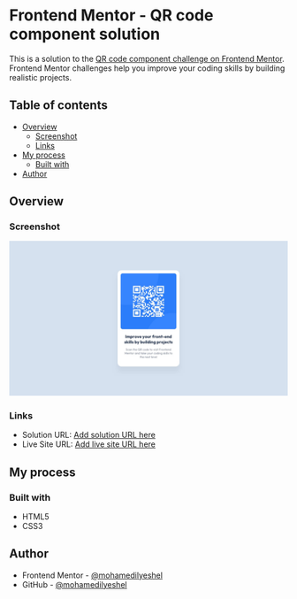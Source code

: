 # Frontend Mentor - QR code component solution

This is a solution to the [QR code component challenge on Frontend Mentor](https://www.frontendmentor.io/challenges/qr-code-component-iux_sIO_H). Frontend Mentor challenges help you improve your coding skills by building realistic projects.

## Table of contents

- [Overview](#overview)
  - [Screenshot](#screenshot)
  - [Links](#links)
- [My process](#my-process)
  - [Built with](#built-with)
- [Author](#author)

## Overview

### Screenshot

![](./design/desktop-design.jpg)

### Links

- Solution URL: [Add solution URL here](https://github.com/mohamedilyeshel/qrCodePageChallenge)
- Live Site URL: [Add live site URL here](https://mohamedilyeshel.github.io/qrCodePageChallenge/)

## My process

### Built with

- HTML5
- CSS3

## Author

- Frontend Mentor - [@mohamedilyeshel](https://www.frontendmentor.io/profile/mohamedilyeshel)
- GitHub - [@mohamedilyeshel](https://www.github.com/mohamedilyeshel)
